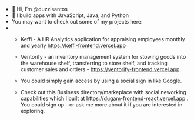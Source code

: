 - 👋 Hi, I’m @duzzisantos
- 👀 I build apps with JavaScript, Java, and Python
- You may want to check out some of my projects here:
- - Keffi - A HR Analytics application for appraising employees monthly and yearly https://keffi-frontend.vercel.app
  - Ventorify - an inventory management system for stowing goods into the warehouse shelf, transferring to store shelf, and tracking customer sales and orders - https://ventorify-frontend.vercel.app
 
  - You could simply gain access by using a social sign in like Google.
  - Check out this Business directory/markeplace with social neworking capabilities which I built at https://dugam-frontend-react.vercel.app . You could sign up - or ask me more about it if you are interested in exploring.

<!---
duzzisantos/duzzisantos is a ✨ special ✨ repository because its `README.md` (this file) appears on your GitHub profile.
You can click the Preview link to take a look at your changes.
--->
